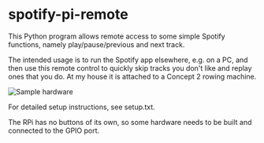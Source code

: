 # spotify-pi-remote

This Python program allows remote access to some simple
Spotify functions, namely play/pause/previous and next track.

The intended usage is to run the Spotify app elsewhere, e.g. on a PC, 
and then use this remote control to quickly skip tracks you don't
like and replay ones that you do. At my house it is attached
to a Concept 2 rowing machine.

![Sample hardware](/example.jpg)

For detailed setup instructions, see setup.txt.

The RPi has no buttons of its own, so some hardware
needs to be built and connected to the GPIO port.


